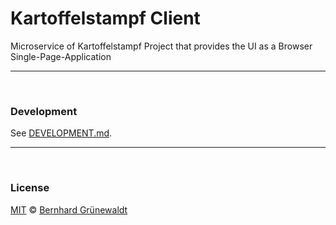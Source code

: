 # Kartoffelstampf Client

Microservice of Kartoffelstampf Project that provides the UI as a Browser Single-Page-Application

-----

&nbsp;

### Development

See [DEVELOPMENT.md](./DEVELOPMENT.md).

-----

&nbsp;

### License

[MIT](./LICENSE) © [Bernhard Grünewaldt](https://github.com/clouless)



